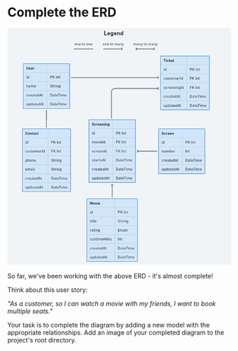 # Complete the ERD

![](../assets/CinemaBookingERD_NoManyToMany.PNG)

So far, we've been working with the above ERD - it's almost complete!

Think about this user story:

*"As a customer, 
so I can watch a movie with my friends, 
I want to book multiple seats."*

Your task is to complete the diagram by adding a new model with the appropriate relationships. Add an image of your completed diagram to the project's root directory.
